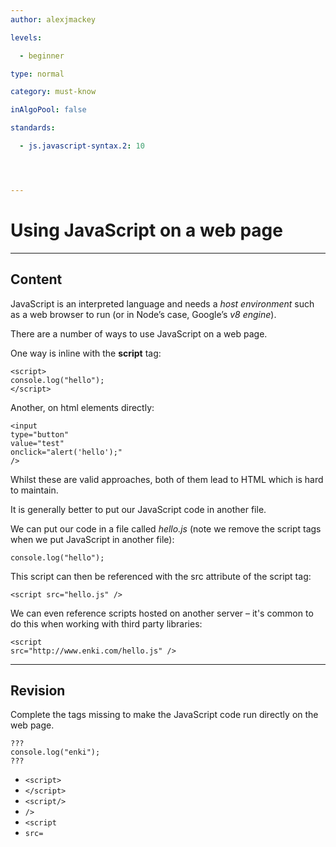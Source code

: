 ```yaml
---
author: alexjmackey

levels:

  - beginner

type: normal

category: must-know

inAlgoPool: false

standards:

  - js.javascript-syntax.2: 10




---
```


# Using JavaScript on a web page

---
## Content

JavaScript is an interpreted language and needs a *host environment* such as a web browser to run (or in Node’s case, Google’s *v8 engine*).

There are a number of ways to use JavaScript on a web page.

One way is inline with the **script** tag:

```
<script>
console.log("hello");
</script>
```

Another, on html elements directly: 
```
<input
type="button" 
value="test" 
onclick="alert('hello');" 
/>
```

Whilst these are valid approaches, both of them lead to HTML which is hard to maintain.

It is generally better to put our JavaScript code in another file.

We can put our code in a file called *hello.js* (note we remove the script tags when we put JavaScript in another file):

```
console.log("hello");

```

This script can then be referenced with the src attribute of the script tag:

```
<script src="hello.js" />
```
We can even reference scripts hosted on another server – it's common to do this when working with third party libraries:

```
<script 
src="http://www.enki.com/hello.js" />
```

---
## Revision

Complete the tags missing to make the JavaScript code run directly on the web page.

```
???
console.log("enki");
???
```


* `<script>`
* `</script>`
* `<script/>`
* `/>`
* `<script`
* `src=`

